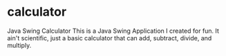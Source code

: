 # calculator
Java Swing Calculator 
This is a Java Swing Application I created for fun. It ain't scientific, just a basic calculator that can add, subtract, divide, and multiply. 
